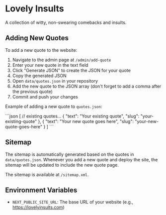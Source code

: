 # Lovely Insults

A collection of witty, non-swearing comebacks and insults.

## Adding New Quotes

To add a new quote to the website:

1. Navigate to the admin page at `/admin/add-quote`
2. Enter your new quote in the text field
3. Click "Generate JSON" to create the JSON for your quote
4. Copy the generated JSON
5. Open `data/quotes.json` in your repository
6. Add the new quote to the JSON array (don't forget to add a comma after the previous quote)
7. Commit and push your changes

Example of adding a new quote to `quotes.json`:

\`\`\`json
[
  // existing quotes...
  {
    "text": "Your existing quote",
    "slug": "your-existing-quote"
  },
  {
    "text": "Your new quote goes here",
    "slug": "your-new-quote-goes-here"
  }
]
\`\`\`

## Sitemap

The sitemap is automatically generated based on the quotes in `data/quotes.json`. Whenever you add a new quote and deploy the site, the sitemap will be updated to include the new quote page.

The sitemap is available at `/sitemap.xml`.

## Environment Variables

- `NEXT_PUBLIC_SITE_URL`: The base URL of your website (e.g., https://lovelyinsults.com)
